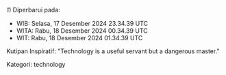 ⏰ Diperbarui pada:
- WIB: Selasa, 17 Desember 2024 23.34.39 UTC
- WITA: Rabu, 18 Desember 2024 00.34.39 UTC
- WIT: Rabu, 18 Desember 2024 01.34.39 UTC

Kutipan Inspiratif:
"Technology is a useful servant but a dangerous master."


Kategori: technology

